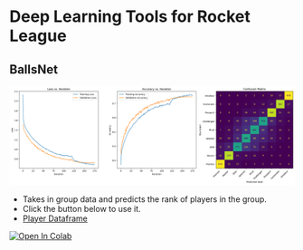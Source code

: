 # Deep Learning Tools for Rocket League
## BallsNet
<p align="center">
  <img src="models/ballsnet/ballsnet_74.png">
</p>

- Takes in group data and predicts the rank of players in the group.
- Click the button below to use it.
- [Player Dataframe](https://drive.google.com/file/d/1LijYyHeBpLRtGiBCgYIqj2lOLIu_HxIw/view?usp=sharing)
<a target="_blank" href="https://colab.research.google.com/github/AndrewEPrince/codespaces-blank/blob/948f84f280930466452339d92641f42663eee881/models/ballsnet/BallsNetUI.ipynb">
  <img src="https://colab.research.google.com/assets/colab-badge.svg" alt="Open In Colab"/>
</a>


